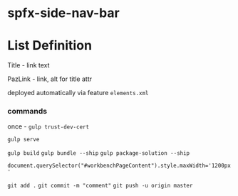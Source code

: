 # spfx-side-nav-bar


# List Definition 

Title - link text  

PazLink - link, alt for title attr

deployed automatically via feature `elements.xml`

### commands
once - `gulp trust-dev-cert`


`gulp serve`


`gulp build`
`gulp bundle --ship`
`gulp package-solution --ship`


`document.querySelector("#workbenchPageContent").style.maxWidth='1200px'`



`git add .`
`git commit -m "comment"`
`git push -u origin master`






